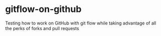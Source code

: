 # gitflow-on-github
Testing how to work on GitHub with git flow while taking advantage of all the perks of forks and pull requests
